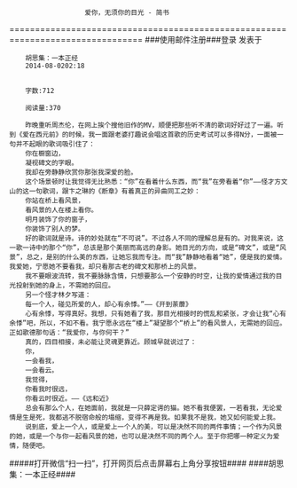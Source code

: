                        爱你，无须你的目光 - 简书
================================================================================
###使用邮件注册###登录        发表于


        
        胡思集：一本正经
        2014-08-0202:18


        字数:712

        阅读量:370

        昨晚重听周杰伦，在网上挨个搜他旧作的MV，顺便把那些听不清的歌词好好过了一遍。听到《爱在西元前》的时候，我一面跟老婆打趣说会唱这首歌的历史考试可以多得N分，一面被一句并不起眼的歌词吸引住了：
        你在橱窗边，
        凝视碑文的字眼。
        我却在旁静静欣赏你那张我深爱的脸。
        这个场景顿时让我觉得无比熟悉：“你”在看着什么东西，而“我”在旁看着“你”——怪才方文山的这一句歌词，跟卞之琳的《断章》有着真正的异曲同工之妙：
        你站在桥上看风景，
        看风景的人在楼上看你。
        明月装饰了你的窗子，
        你装饰了别人的梦。
        好的歌词就是诗。诗的妙处就在“不可说”。不过各人不同的理解总是有的。对我来说，这一歌一诗中的那个“你”，总该是那个美丽而高远的身影。她目光的方向，或是“碑文”，或是“风景”，总之，是别的什么美的东西，让她忘我而专注。而“我”静静地看着“她”，便是我的爱情。我爱她，宁愿她不要看我，却只看那古老的碑文和那桥上的风景。
        我不要眼波流转，我不要脉脉含情，只想要那么一个安静的时空，让我的爱情通过我的目光投射到她的身上，不需她的回应。
        另一个怪才林夕写道：
        每一个人，碰见所爱的人，却心有余悸。”——《开到荼蘼》
        心有余悸，写得真好。我想，只有她看了我，那目光相接时的慌乱和紧张，才会让我“心有余悸”吧，所以，不如不看。我宁愿永远在“楼上”凝望那个“桥上”的看风景人，无需她的回应。正如歌德那句话：“我爱你，与你何干？”
        真的，四目相接，未必能让灵魂更靠近。顾城早就说过了：
        你，
        一会看我，
        一会看云。
        我觉得，
        你看我时很远，
        你看云时很近。——《远和近》
        总会有那么个人，在她面前，我就是一只薛定谔的猫。她不看我便罢，一若看我，无论爱情是生是死，我都逃不脱宿命般的塌缩，变得不再是我。如果我不是我，她又如何能爱上我。
        说到底，爱上一个人，或是爱上一个人的美，可以是决然不同的两件事情；一个作为风景的她，或是一个与你一起看风景的她，也可以是决然不同的两个人。至于你把哪一种定义为爱情，随便吧。
#####打开微信“扫一扫”，打开网页后点击屏幕右上角分享按钮####
        ####胡思集：一本正经####
      
